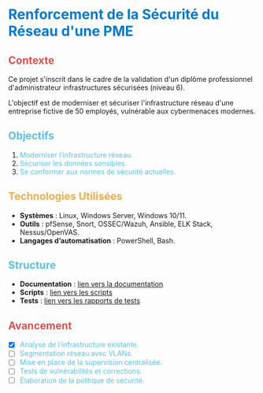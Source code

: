 # <span style="color:#007acc;">Renforcement de la Sécurité du Réseau d'une PME</span>

## <span style="color:#d9534f;">Contexte</span>
Ce projet s'inscrit dans le cadre de la validation d'un diplôme professionnel d'administrateur infrastructures sécurisées (niveau 6). 

L'objectif est de moderniser et sécuriser l'infrastructure réseau d'une entreprise fictive de 50 employés, vulnérable aux cybermenaces modernes.

## <span style="color:#5bc0de;">Objectifs</span>
1. <span style="color:#5bc0de;">Moderniser l’infrastructure réseau.</span>
2. <span style="color:#5bc0de;">Sécuriser les données sensibles.</span>
3. <span style="color:#5bc0de;">Se conformer aux normes de sécurité actuelles.</span>

## <span style="color:#f0ad4e;">Technologies Utilisées</span>
- **Systèmes** : Linux, Windows Server, Windows 10/11.
- **Outils** : pfSense, Snort, OSSEC/Wazuh, Ansible, ELK Stack, Nessus/OpenVAS.
- **Langages d’automatisation** : PowerShell, Bash.

## <span style="color:#5bc0de;">Structure</span>
- **Documentation** : [lien vers la documentation](Documentation/)
- **Scripts** : [lien vers les scripts](Scripts/)
- **Tests** : [lien vers les rapports de tests](Tests/)

## <span style="color:#d9534f;">Avancement</span>
- [x] <span style="color:#5bc0de;">Analyse de l’infrastructure existante.</span>
- [ ] <span style="color:#5bc0de;">Segmentation réseau avec VLANs.</span>
- [ ] <span style="color:#5bc0de;">Mise en place de la supervision centralisée.</span>
- [ ] <span style="color:#5bc0de;">Tests de vulnérabilités et corrections.</span>
- [ ] <span style="color:#5bc0de;">Élaboration de la politique de sécurité.</span>
